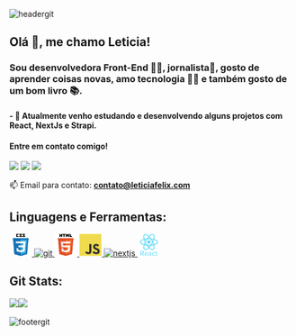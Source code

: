 ![headergit](https://user-images.githubusercontent.com/53658438/155215106-10dbff82-0765-489c-8b2d-2080d7bb5d18.gif)

<h2 align="left">Olá 👋, me chamo Leticia!</h2>
<h3 align="left">Sou desenvolvedora Front-End 🧙‍♀️, jornalista📰, gosto de aprender coisas novas, amo tecnologia 👩‍💻 e também gosto de um bom livro 📚.</h3>
<h4>- 🌱 Atualmente venho estudando e desenvolvendo alguns projetos com React, NextJs e Strapi. </h4>

<h4 align="left">Entre em contato comigo!</h4>
<p align="left">
<a href="https://linkedin.com/in/leticiafelixs"><img src="https://img.shields.io/badge/LinkedIn-0077B5?style=for-the-badge&logo=linkedin&logoColor=white"/></a>
<a href="www.leticiafelix.com"><img src="https://img.shields.io/badge/website-000000?style=for-the-badge&logo=About.me&logoColor=white"/></a>
<a href="instagram.com/leticiafxs"><img src="https://img.shields.io/badge/Instagram-E4405F?style=for-the-badge&logo=instagram&logoColor=white"/></a>

  📫 Email para contato: **contato@leticiafelix.com**
</p>

<h2 align="left">Linguagens e Ferramentas:</h2>
<p align="left"> <a href="https://www.w3schools.com/css/" target="_blank" rel="noreferrer"> <img src="https://raw.githubusercontent.com/devicons/devicon/master/icons/css3/css3-original-wordmark.svg" alt="css3" width="40" height="40"/> </a> <a href="https://git-scm.com/" target="_blank" rel="noreferrer"> <img src="https://www.vectorlogo.zone/logos/git-scm/git-scm-icon.svg" alt="git" width="40" height="40"/> </a> <a href="https://www.w3.org/html/" target="_blank" rel="noreferrer"> <img src="https://raw.githubusercontent.com/devicons/devicon/master/icons/html5/html5-original-wordmark.svg" alt="html5" width="40" height="40"/> </a> <a href="https://developer.mozilla.org/en-US/docs/Web/JavaScript" target="_blank" rel="noreferrer"> <img src="https://raw.githubusercontent.com/devicons/devicon/master/icons/javascript/javascript-original.svg" alt="javascript" width="40" height="40"/> </a> <a href="https://nextjs.org/" target="_blank" rel="noreferrer"> <img src="https://cdn.worldvectorlogo.com/logos/nextjs-2.svg" alt="nextjs" width="40" height="40"/> </a> <a href="https://reactjs.org/" target="_blank" rel="noreferrer"> <img src="https://raw.githubusercontent.com/devicons/devicon/master/icons/react/react-original-wordmark.svg" alt="react" width="40" height="40"/> </a> </p>

<h2 align="left">Git Stats:</h2>
<img height="180em" src="https://github-readme-stats.vercel.app/api?username=leticiafs&show_icons=true&theme=dracula&include_all_commits=true&count_private=true"/><img height="180em" src="https://github-readme-stats.vercel.app/api/top-langs/?username=leticiafs&layout=compact&langs_count=7&theme=dracula"/>

![footergit](https://user-images.githubusercontent.com/53658438/155216794-231b6fa0-436d-4de0-8e85-dfae6e1e5b79.gif)
